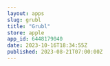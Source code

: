 ```yaml
---
layout: apps
slug: grubl
title: "Grubl"
store: apple
app_id: 6448179040
date: 2023-10-16T18:34:55Z
published: 2023-08-21T07:00:00Z
---
```

